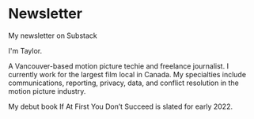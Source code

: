 # Newsletter
My newsletter on Substack 

I'm Taylor. 

A Vancouver-based motion picture techie and freelance journalist. I currently work for the largest film local in Canada. My specialties include communications, reporting, privacy, data, and conflict resolution in the motion picture industry. 

My debut book If At First You Don’t Succeed is slated for early 2022.


